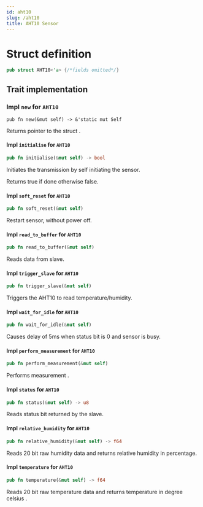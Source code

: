```yaml
---
id: aht10
slug: /aht10
title: AHT10 Sensor
---
```


# Struct definition

```rust
pub struct AHT10<'a> {/*fields omitted*/}
```

## Trait implementation

### Impl `new` for `AHT10`

```ru
pub fn new(&mut self) -> &'static mut Self
```

Returns pointer to the struct .

#### Impl `initialise` for `AHT10`

```rust
pub fn initialise(&mut self) -> bool
```

Initiates the transmission by self initiating the sensor.

Returns true if done otherwise false.

#### Impl `soft_reset` for `AHT10`

```rust
pub fn soft_reset(&mut self)
```

Restart sensor, without power off.

#### Impl `read_to_buffer` for `AHT10`

```rust
pub fn read_to_buffer(&mut self)
```

Reads data from slave.

#### Impl `trigger_slave` for `AHT10`

```rust
pub fn trigger_slave(&mut self)
```

Triggers the AHT10 to read temperature/humidity.

#### Impl `wait_for_idle` for `AHT10`

```rust
pub fn wait_for_idle(&mut self)
```

Causes delay of 5ms when status bit is 0 and sensor is busy.

#### Impl `perform_measurement` for `AHT10`

```rust
pub fn perform_measurement(&mut self)
```

Performs measurement .

#### Impl `status` for `AHT10`

```rust
pub fn status(&mut self) -> u8
```

Reads status bit returned by the slave.

#### Impl `relative_humidity` for `AHT10`

```rust
pub fn relative_humidity(&mut self) -> f64
```

Reads 20 bit raw humidity data and returns relative humidity in percentage.

#### Impl `temperature` for `AHT10`

```rust
pub fn temperature(&mut self) -> f64
```

Reads 20 bit raw temperature data and returns temperature in degree celsius .



